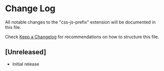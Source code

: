 # Change Log

All notable changes to the "css-js-prefix" extension will be documented in this file.

Check [Keep a Changelog](http://keepachangelog.com/) for recommendations on how to structure this file.

## [Unreleased]

- Initial release
